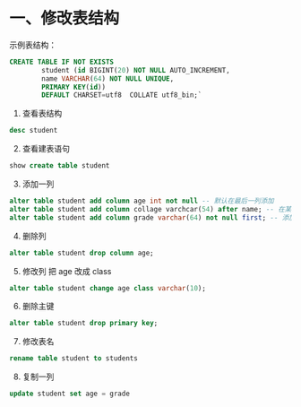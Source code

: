 # 一、修改表结构

示例表结构：
```sql
CREATE TABLE IF NOT EXISTS 
        student (id BIGINT(20) NOT NULL AUTO_INCREMENT,
        name VARCHAR(64) NOT NULL UNIQUE,
        PRIMARY KEY(id)) 
        DEFAULT CHARSET=utf8  COLLATE utf8_bin;`
```

1. 查看表结构
```sql
desc student
```

2. 查看建表语句
```sql
show create table student
```

3. 添加一列
```sql
alter table student add column age int not null -- 默认在最后一列添加
alter table student add column collage varchcar(54) after name; -- 在某一列后面添加一列
alter table student add column grade varchar(64) not null first; -- 添加一列到第一列
```

4. 删除列
```sql
alter table student drop column age;
```

5. 修改列
把 age 改成 class
```sql
alter table student change age class varchar(10);
```

6. 删除主键
```sql
alter table student drop primary key;
```

7. 修改表名
```sql
rename table student to students
```

8. 复制一列
```sql
update student set age = grade
```



